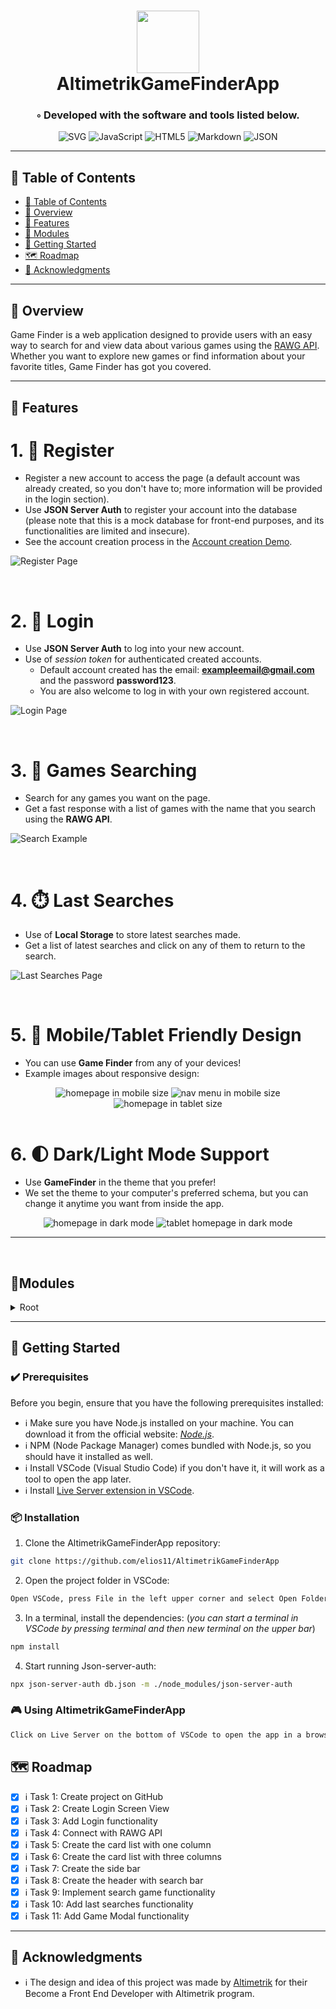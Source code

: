 <div align="center">
<h1 align="center">
<img src="https://raw.githubusercontent.com/PKief/vscode-material-icon-theme/ec559a9f6bfd399b82bb44393651661b08aaf7ba/icons/folder-markdown-open.svg" width="100" />
<br>AltimetrikGameFinderApp
</h1>
<h3>◦ Developed with the software and tools listed below.</h3>

<p align="center">
<img src="https://img.shields.io/badge/SVG-FFB13B.svg?style&logo=SVG&logoColor=black" alt="SVG" />
<img src="https://img.shields.io/badge/JavaScript-F7DF1E.svg?style&logo=JavaScript&logoColor=black" alt="JavaScript" />
<img src="https://img.shields.io/badge/HTML5-E34F26.svg?style&logo=HTML5&logoColor=white" alt="HTML5" />
<img src="https://img.shields.io/badge/Markdown-000000.svg?style&logo=Markdown&logoColor=white" alt="Markdown" />
<img src="https://img.shields.io/badge/JSON-000000.svg?style&logo=JSON&logoColor=white" alt="JSON" />
</p>
</div>

---

## 📒 Table of Contents

-   [📒 Table of Contents](#-table-of-contents)
-   [📍 Overview](#-overview)
-   [🔧 Features](#-features)
-   [🧩 Modules](#modules)
-   [🚀 Getting Started](#-getting-started)
-   [🗺 Roadmap](#-roadmap)
-   [👏 Acknowledgments](#-acknowledgments)

---

## 📍 Overview

Game Finder is a web application designed to provide users with an easy way to search for and view data about various games using the <a href="https://rawg.io/apidocs">RAWG API</a>. Whether you want to explore new games or find information about your favorite titles, Game Finder has got you covered.

---
## 🔧 Features

### <h1>1. 📝 Register</h1>

- Register a new account to access the page (a default account was already created, so you don't have to; more information will be provided in the login section).
- Use **JSON Server Auth** to register your account into the database (please note that this is a mock database for front-end purposes, and its functionalities are limited and insecure).
- See the account creation process in the [Account creation Demo](https://scribehow.com/shared/Create_your_GameFinder_account__boIPYb8xTb2z2FDXV3Ykxg).

![Register Page](img/doc-img/register.png)

<br>

### <h1>2. 🔑 Login</h1>

- Use **JSON Server Auth** to log into your new account.
- Use of _session token_ for authenticated created accounts.
  - Default account created has the email: **exampleemail@gmail.com** and the password **password123**.
  - You are also welcome to log in with your own registered account.

![Login Page](img/doc-img/login.png)

<br>

### <h1>3. 🔎 Games Searching</h1>

- Search for any games you want on the page.
- Get a fast response with a list of games with the name that you search using the **RAWG API**.

![Search Example](img/doc-img/search.png)

<br>

### <h1>4. ⏱️ Last Searches</h1>

- Use of **Local Storage** to store latest searches made.
- Get a list of latest searches and click on any of them to return to the search.

![Last Searches Page](img/doc-img/last_searches.png)

<br>

### <h1>5. 📱 Mobile/Tablet Friendly Design</h1>

- You can use **Game Finder** from any of your devices!
- Example images about responsive design:

<div align="center">
  <img src="img/doc-img/mobile_home.png" alt="homepage in mobile size">
  <img src="img/doc-img/mobile_menu.png" alt="nav menu in mobile size">
  <img src="img/doc-img/tablet_home.png" alt="homepage in tablet size">
</div>

<br>

### <h1>6. 🌓 Dark/Light Mode Support</h1>

- Use **GameFinder** in the theme that you prefer!
- We set the theme to your computer's preferred schema, but you can change it anytime you want from inside the app.

<div align="center">
  <img src="img/doc-img/home_dark.png" alt="homepage in dark mode">
  <img src="img/doc-img/tablet_dark.png" alt="tablet homepage in dark mode">
</div>

---

<br>

## 🧩Modules

<details closed><summary>Root</summary>

| File                                                                                                                    | Summary                     |
| ----------------------------------------------------------------------------------------------------------------------- | --------------------------- |
| [index.html](https://github.com/elios11/AltimetrikGameFinderApp/blob/main/index.html)                                   | Home Page                   |
| [login.html](https://github.com/elios11/AltimetrikGameFinderApp/blob/main/login.html)                                   | Login Page                  |
| [register.html](https://github.com/elios11/AltimetrikGameFinderApp/blob/main/register.html)                             | Register Page               |
| [script.js](https://github.com/elios11/AltimetrikGameFinderApp/blob/main/script.js)                                     | JavaScript Core             |
| [style.css](https://github.com/elios11/AltimetrikGameFinderApp/blob/main/style.css)                                     | Main Styles                 |
| [formattedDate.js](https://github.com/elios11/AltimetrikGameFinderApp/blob/main/scripts\formattedDate.js)               | Date Formatting             |
| [home.js](https://github.com/elios11/AltimetrikGameFinderApp/blob/main/scripts\home.js)                                 | Home Page Functionality     |
| [localStorageEnabled.js](https://github.com/elios11/AltimetrikGameFinderApp/blob/main/scripts\localStorageEnabled.js)   | Local Storage Check         |
| [login.js](https://github.com/elios11/AltimetrikGameFinderApp/blob/main/scripts\login.js)                               | Login Page Functionality    |
| [logout.js](https://github.com/elios11/AltimetrikGameFinderApp/blob/main/scripts\logout.js)                             | Logout Functionality        |
| [platformIcons.js](https://github.com/elios11/AltimetrikGameFinderApp/blob/main/scripts\platformIcons.js)               | Platform Icons Data         |
| [redirectUnloggedUser.js](https://github.com/elios11/AltimetrikGameFinderApp/blob/main/scripts\redirectUnloggedUser.js) | Unlogged User Redirection   |
| [register.js](https://github.com/elios11/AltimetrikGameFinderApp/blob/main/scripts\register.js)                         | Register Page Functionality |
| [showCardData.js](https://github.com/elios11/AltimetrikGameFinderApp/blob/main/scripts\showCardData.js)                 | Game Card Data Display      |
| [toggleTheme.js](https://github.com/elios11/AltimetrikGameFinderApp/blob/main/scripts\toggleTheme.js)                   | Dark/Light Mode Toggle      |
| [colors.css](https://github.com/elios11/AltimetrikGameFinderApp/blob/main/styles\colors.css)                            | Color Styles                |
| [hamburger-menu.css](https://github.com/elios11/AltimetrikGameFinderApp/blob/main/styles\hamburger-menu.css)            | Hamburger Menu Styles       |
| [home.css](https://github.com/elios11/AltimetrikGameFinderApp/blob/main/styles\home.css)                                | Home Page Styles            |
| [login.css](https://github.com/elios11/AltimetrikGameFinderApp/blob/main/styles\login.css)                              | Login Page Styles           |
| [modals-styling.css](https://github.com/elios11/AltimetrikGameFinderApp/blob/main/styles\modals-styling.css)            | Modals Styles               |
| [register.css](https://github.com/elios11/AltimetrikGameFinderApp/blob/main/styles\register.css)                        | Register Page Styles        |

</details>

---

## 🚀 Getting Started

### ✔️ Prerequisites

Before you begin, ensure that you have the following prerequisites installed:

- ℹ️ Make sure you have Node.js installed on your machine. You can download it from the official website: <a href="https://nodejs.org/"><em>Node.js</em></a>.
- ℹ️ NPM (Node Package Manager) comes bundled with Node.js, so you should have it installed as well.
- ℹ️ Install VSCode (Visual Studio Code) if you don't have it, it will work as a tool to open the app later.
- ℹ️ Install [Live Server extension in VSCode](https://marketplace.visualstudio.com/items?itemName=ritwickdey.LiveServer).


### 📦 Installation

1. Clone the AltimetrikGameFinderApp repository:

```sh
git clone https://github.com/elios11/AltimetrikGameFinderApp
```

2. Open the project folder in VSCode:

```sh
Open VSCode, press File in the left upper corner and select Open Folder, from there just select the recently cloned AltimetrikGameFinderApp folder.
```

3. In a terminal, install the dependencies:
   (<em>you can start a terminal in VSCode by pressing terminal and then new terminal on the upper bar</em>)<br>

```sh
npm install
```

4. Start running Json-server-auth:

```sh
npx json-server-auth db.json -m ./node_modules/json-server-auth
```

### 🎮 Using AltimetrikGameFinderApp

```sh
Click on Live Server on the bottom of VSCode to open the app in a browser, and you are in!
```

## 🗺 Roadmap

- [x] ℹ️  Task 1: Create project on GitHub
- [x] ℹ️  Task 2: Create Login Screen View
- [x] ℹ️  Task 3: Add Login functionality
- [x] ℹ️  Task 4: Connect with RAWG API
- [x] ℹ️  Task 5: Create the card list with one column
- [x] ℹ️  Task 6: Create the card list with three columns
- [x] ℹ️  Task 7: Create the side bar
- [x] ℹ️  Task 8: Create the header with search bar
- [x] ℹ️  Task 9: Implement search game functionality
- [x] ℹ️  Task 10: Add last searches functionality
- [x] ℹ️  Task 11: Add Game Modal functionality

---

## 👏 Acknowledgments

- ℹ️  The design and idea of this project was made by [Altimetrik](https://altimetrik.com/) for their Become a Front End Developer with Altimetrik program.

